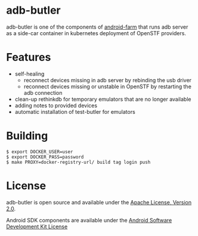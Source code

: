 # adb-butler
adb-butler is one of the components of [android-farm](https://github.com/agoda-com/android-farm) that runs adb server as a side-car container in kubernetes deployment of OpenSTF providers.

# Features
- self-healing
  - reconnect devices missing in adb server by rebinding the usb driver
  - reconnect devices missing or unstable in OpenSTF by restarting the adb connection
- clean-up rethinkdb for temporary emulators that are no longer available
- adding notes to provided devices
- automatic installation of test-butler for emulators

# Building

```console
$ export DOCKER_USER=user
$ export DOCKER_PASS=password
$ make PROXY=docker-registry-url/ build tag login push
```

# License

adb-butler is open source and available under the [Apache License, Version 2.0](LICENSE).

Android SDK components are available under the [Android Software Development Kit License](https://developer.android.com/studio/terms.html)
